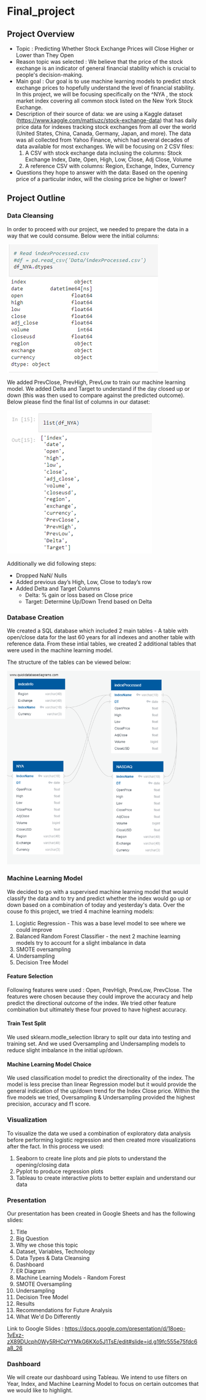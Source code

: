 # Final_project

## Project Overview
- Topic : Predicting Whether Stock Exchange Prices will Close Higher or Lower than They Open
- Reason topic was selected : We believe that the price of the stock exchange is an indicator of general financial stability which is crucial to people's decision-making. 
- Main goal : Our goal is to use machine learning models to predict stock exchange prices to hopefully understand the level of financial stability. 
In this project, we will be focusing specifically on the  ^NYA , the stock market index covering all common stock listed on the New York Stock Exchange.
- Description of their source of data: we are using a Kaggle dataset (https://www.kaggle.com/mattiuzc/stock-exchange-data) that has daily price data for indexes tracking stock exchanges from all over the world (United States, China, Canada, Germany, Japan, and more). The data was all collected from Yahoo Finance, which had several decades of data available for most exchanges. We will be focusing on 2 CSV files:
    1. A CSV with stock exchange data inclusing the columns: Stock Exchange Index, Date, Open, High, Low, Close, Adj Close, Volume
    2. A reference CSV with columns: Region, Exchange, Index, Currency
- Questions they hope to answer with the data: Based on the opening price of a particular index, will the closing price be higher or lower?

## Project Outline

### Data Cleansing
In order to proceed with our project, we needed to prepare the data in a way that we could consume. Below were the initial columns:

![NYA_dtypes.png](Resources/NYA_dtypes.png) 

We added PrevClose, PrevHigh, PrevLow to train our machine learning model. We added Delta and Target to understand if the day closed up or down (this was then used to compare against the predicted outcome). Below please find the final list of columns in our dataset:

![NYA_updated_dtypes.png](Resources/NYA_updated_dtypes.png) 

Additionally we did following steps: 

* Dropped NaN/ Nulls
* Added previous day’s High, Low, Close to today’s row
* Added Delta and Target Columns
    * Delta: % gain or loss based on Close price
    * Target: Determine Up/Down Trend based on Delta


### Database Creation
We created a SQL database which included 2 main tables - A table with open/close data for the last 60 years for all indexes and another table with reference data. From these intial tables, we created 2 additional tables that were used in the machine learning model. 

The structure of the tables can be viewed below:

![ERD_Diagram.png](Resources/ERD_Diagram.png) 

### Machine Learning Model
We decided to go with a supervised machine learning model that would classify the data and to try and predict whether the index would go up or down based on a combination of today and yesterday's data.  Over the couse fo this project, we tried 4 machine learning models:

1. Logistic Regression - This was a base level model to see where we could improve
2. Balanced Random Forest Classifier - the next 2 machine learning models try to account for a slight imbalance in data
3. SMOTE oversampling 
4. Undersampling
5. Decision Tree Model

#### Feature Selection
Following features were used : Open, PrevHigh, PrevLow, PrevClose.  The features were chosen because they could improve the accuracy and help predict the directional outcome of the index. We tried other feature combination but ultimately these four proved to have highest accuracy.

#### Train Test Split
We used sklearn.modle_selection library to split our data into testing and training set. And we used Oversampling and Undersampling models to reduce slight imbalance in the initial up/down. 

#### Machine Learning Model Choice
We used classification model to predict the directionality of the index. The model is less precise than linear Regression model but it would provide the general indication of the up/down trend for the Index Close price. Within the five models we tried, Oversampling & Undersampling provided the highest precision, accuracy and f1 score. 

### Visualization
To visualize the data we used a combination of exploratory data analysis before performing logistic regression and then created more visualizations after the fact. In this process we used:

1. Seaborn to create line plots and pie plots to understand the opening/closing data
2. Pyplot to produce regression plots
3. Tableau to create interactive plots to better explain and understand our data

### Presentation 
Our presentation has been created in Google Sheets and has the following slides:

1. Title
2. Big Question
3. Why we chose this topic
4. Dataset, Variables, Technology
5. Data Types & Data Cleansing
6. Dashboard
7. ER Diagram
8. Machine Learning Models - Random Forest
9. SMOTE Oversampling
10. Undersampling
11. Decision Tree Model
12. Results
13. Recommendations for Future Analysis
14. What We'd Do Differently

Link to Google Slides :
https://docs.google.com/presentation/d/18oep-1vExz-zX89DUcph0Wy5RHCpYYMkG6KXo5J1TsE/edit#slide=id.g19fc555e75fdc6a8_26

### Dashboard
We will create our dashboard using Tableau. We intend to use filters on Year, Index, and Machine Learning Model to focus on certain outcomes that we would like to highlight.
